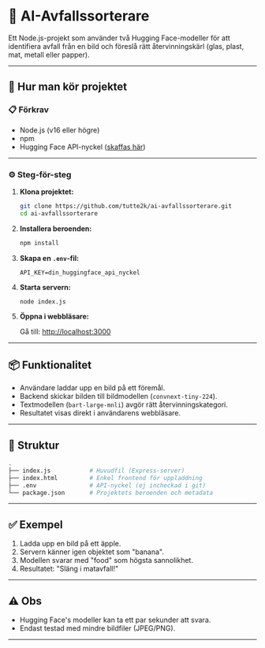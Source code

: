 # 🧠 AI-Avfallssorterare

Ett Node.js-projekt som använder två Hugging Face-modeller för att identifiera avfall från en bild och föreslå rätt återvinningskärl (glas, plast, mat, metall eller papper).

---

## 🚀 Hur man kör projektet

### 📋 Förkrav

- Node.js (v16 eller högre)
- npm
- Hugging Face API-nyckel ([skaffas här](https://huggingface.co/settings/tokens))

---

### ⚙️ Steg-för-steg

1. **Klona projektet:**

   ```bash
   git clone https://github.com/tutte2k/ai-avfallssorterare.git
   cd ai-avfallssorterare
   ```

2. **Installera beroenden:**

   ```bash
   npm install
   ```

3. **Skapa en `.env`-fil:**

   ```env
   API_KEY=din_huggingface_api_nyckel
   ```

4. **Starta servern:**

   ```bash
   node index.js
   ```

5. **Öppna i webbläsare:**

   Gå till: [http://localhost:3000](http://localhost:3000)

---

## 📦 Funktionalitet

- Användare laddar upp en bild på ett föremål.
- Backend skickar bilden till bildmodellen (`convnext-tiny-224`).
- Textmodellen (`bart-large-mnli`) avgör rätt återvinningskategori.
- Resultatet visas direkt i användarens webbläsare.

---

## 📁 Struktur

```bash
.
├── index.js           # Huvudfil (Express-server)
├── index.html         # Enkel frontend för uppladdning
├── .env               # API-nyckel (ej incheckad i git)
└── package.json       # Projektets beroenden och metadata
```

---

## ✅ Exempel

1. Ladda upp en bild på ett äpple.
2. Servern känner igen objektet som "banana".
3. Modellen svarar med "food" som högsta sannolikhet.
4. Resultatet: "Släng i matavfall!"

---

## ⚠️ Obs

- Hugging Face's modeller kan ta ett par sekunder att svara.
- Endast testad med mindre bildfiler (JPEG/PNG).

---
